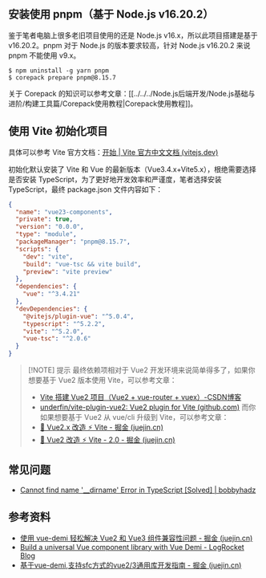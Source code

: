 ## 安装使用 pnpm（基于 Node.js v16.20.2）
鉴于笔者电脑上很多老旧项目使用的还是 Node.js v16.x，所以此项目搭建是基于 v16.20.2。pnpm 对于 Node.js 的版本要求较高，针对 Node.js v16.20.2 来说 pnpm 不能使用 v9.x。

```shell
$ npm uninstall -g yarn pnpm
$ corepack prepare pnpm@8.15.7
```

关于 Corepack 的知识可以参考文章：[[../../../Node.js后端开发/Node.js基础与进阶/构建工具篇/Corepack使用教程|Corepack使用教程]]。
## 使用 Vite 初始化项目
具体可以参考 Vite 官方文档：[开始 | Vite 官方中文文档 (vitejs.dev)](https://cn.vitejs.dev/guide/#scaffolding-your-first-vite-project)

初始化默认安装了 Vite 和 Vue 的最新版本（Vue3.4.x+Vite5.x），根绝需要选择是否安装 TypeScript，为了更好地开发效率和严谨度，笔者选择安装 TypeScript，最终 package.json 文件内容如下：

```json
{
  "name": "vue23-components",
  "private": true,
  "version": "0.0.0",
  "type": "module",
  "packageManager": "pnpm@8.15.7",
  "scripts": {
    "dev": "vite",
    "build": "vue-tsc && vite build",
    "preview": "vite preview"
  },
  "dependencies": {
    "vue": "^3.4.21"
  },
  "devDependencies": {
    "@vitejs/plugin-vue": "^5.0.4",
    "typescript": "^5.2.2",
    "vite": "^5.2.0",
    "vue-tsc": "^2.0.6"
  }
}
```

> [!NOTE] 提示
> 最终依赖项相对于 Vue2 开发环境来说简单得多了，如果你想要基于 Vue2 版本使用 Vite，可以参考文章：
> - [Vite 搭建 Vue2 项目（Vue2 + vue-router + vuex）-CSDN博客](https://blog.csdn.net/weixin_39415598/article/details/119106298)
> - [underfin/vite-plugin-vue2: Vue2 plugin for Vite (github.com)](https://github.com/underfin/vite-plugin-vue2)
> 而你如果想要基于 Vue2 从 vue/cli 升级到 Vite，可以参考文章：
> - [🖖 Vue2.x 改造 ⚡️ Vite - 掘金 (juejin.cn)](https://juejin.cn/post/6999466892373000199)
> - [🖖 Vue2 改造 ⚡️ Vite - 2.0 - 掘金 (juejin.cn)](https://juejin.cn/post/7012880929102233637)

## 常见问题
- [Cannot find name '__dirname' Error in TypeScript [Solved] | bobbyhadz](https://bobbyhadz.com/blog/typescript-cannot-find-name-dirname)

## 参考资料
- [使用 vue-demi 轻松解决 Vue2 和 Vue3 组件兼容性问题 - 掘金 (juejin.cn)](https://juejin.cn/post/7221147640489738297)
- [Build a universal Vue component library with Vue Demi - LogRocket Blog](https://blog.logrocket.com/build-universal-vue-component-library-vue-demi/)
- [基于vue-demi,支持sfc方式的vue2/3通用库开发指南 - 掘金 (juejin.cn)](https://juejin.cn/post/7134628175854141447)